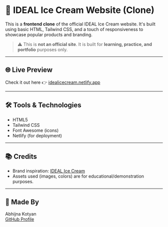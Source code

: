# 🍦 IDEAL Ice Cream Website (Clone)

This is a **frontend clone** of the official IDEAL Ice Cream website. It's built using basic HTML, Tailwind CSS, and a touch of responsiveness to showcase popular products and branding.

> ⚠️ This is **not an official site**. It is built for **learning, practice, and portfolio** purposes only.

---

## 🌐 Live Preview
Check it out here 👉 [idealicecream.netlify.app](https://67f3c111901b4b085138b3a2--idealicecream.netlify.app/) 

---
## 🛠️ Tools & Technologies
- HTML5
- Tailwind CSS
- Font Awesome (icons)
- Netlify (for deployment)

---

## 📚 Credits
- Brand inspiration: [IDEAL Ice Cream](https://idealicecream.in/)
- Assets used (images, colors) are for educational/demonstration purposes.

---

## 💼 Made By
Abhijna Kotyan  
[GitHub Profile](https://github.com/Abhijnakotyan)

